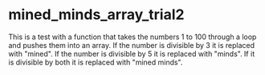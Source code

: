 # mined_minds_array_trial2

This is a test with a function that takes the numbers 1 to 100 through a loop and pushes them into an array. If the number is divisible by 3 it is replaced with "mined". If the number is divisible by 5 it is replaced with "minds". If it is divisible by both it is replaced with "mined minds". 
